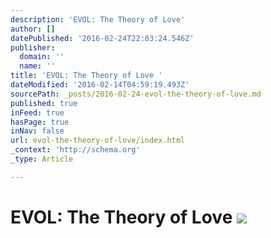 ```yaml
---
description: 'EVOL: The Theory of Love'
author: []
datePublished: '2016-02-24T22:03:24.546Z'
publisher:
  domain: ''
  name: ''
title: 'EVOL: The Theory of Love '
dateModified: '2016-02-14T04:59:19.493Z'
sourcePath: _posts/2016-02-24-evol-the-theory-of-love.md
published: true
inFeed: true
hasPage: true
inNav: false
url: evol-the-theory-of-love/index.html
_context: 'http://schema.org'
_type: Article

---
```

# EVOL: The Theory of Love ![](https://the-grid-user-content.s3-us-west-2.amazonaws.com/2d9aa68d-5e7a-4b80-ba55-c787eacb38af.png)